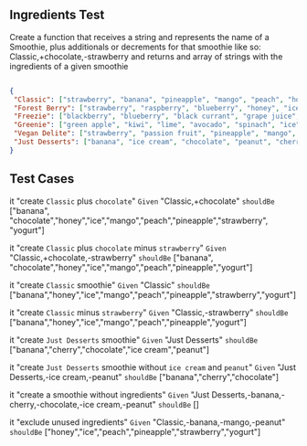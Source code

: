 ## Ingredients Test

Create a function that receives a string and represents the name of a Smoothie, plus additionals or decrements for that smoothie like so: Classic,+chocolate,-strawberry and returns and array of strings with the ingredients of a given smoothie

```json

{
 "Classic": ["strawberry", "banana", "pineapple", "mango", "peach", "honey", "ice", "yogurt"],
 "Forest Berry": ["strawberry", "raspberry", "blueberry", "honey", "ice", "yogurt"],
 "Freezie": ["blackberry", "blueberry", "black currant", "grape juice", "frozen yogurt"],
 "Greenie": ["green apple", "kiwi", "lime", "avocado", "spinach", "ice", "apple juice"],
 "Vegan Delite": ["strawberry", "passion fruit", "pineapple", "mango", "peach", "ice", "soy milk"],
 "Just Desserts": ["banana", "ice cream", "chocolate", "peanut", "cherry"]
}

```

## Test Cases
it "create `Classic` plus `chocolate`"
 `Given` "Classic,+chocolate" `shouldBe` ["banana", "chocolate","honey","ice","mango","peach","pineapple","strawberry", "yogurt"]

it "create `Classic` plus `chocolate` minus `strawberry`"
 `Given` "Classic,+chocolate,-strawberry" `shouldBe` ["banana", "chocolate","honey","ice","mango","peach","pineapple","yogurt"]

it "create `Classic` smoothie"
 `Given` "Classic" `shouldBe` ["banana","honey","ice","mango","peach","pineapple","strawberry","yogurt"]

it "create `Classic` minus `strawberry`"
 `Given` "Classic,-strawberry" `shouldBe` ["banana","honey","ice","mango","peach","pineapple","yogurt"]

it "create `Just Desserts` smoothie"
 `Given` "Just Desserts" `shouldBe` ["banana","cherry","chocolate","ice cream","peanut"]

it "create `Just Desserts` smoothie without `ice cream` and `peanut`"
 `Given` "Just Desserts,-ice cream,-peanut" `shouldBe` ["banana","cherry","chocolate"]

it "create a smoothie without ingredients"
 `Given` "Just Desserts,-banana,-cherry,-chocolate,-ice cream,-peanut" `shouldBe` []

it "exclude unused ingredients"
 `Given` "Classic,-banana,-mango,-peanut" `shouldBe` ["honey","ice","peach","pineapple","strawberry","yogurt"]

